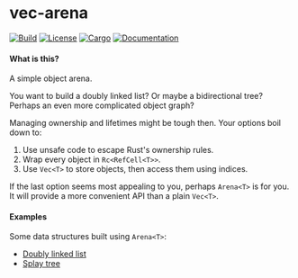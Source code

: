# vec-arena

[![Build](https://github.com/smol-rs/vec-arena/workflows/Build%20and%20test/badge.svg)](
https://github.com/smol-rs/vec-arena/actions)
[![License](https://img.shields.io/badge/license-Apache--2.0_OR_MIT-blue.svg)](https://github.com/smol-rs/vec-arena)
[![Cargo](https://img.shields.io/crates/v/vec-arena.svg)](https://crates.io/crates/vec-arena)
[![Documentation](https://docs.rs/vec-arena/badge.svg)](https://docs.rs/vec-arena)

#### What is this?

A simple object arena.

You want to build a doubly linked list? Or maybe a bidirectional tree? Perhaps an even more
complicated object graph?

Managing ownership and lifetimes might be tough then. Your options boil down to:

1. Use unsafe code to escape Rust's ownership rules.
2. Wrap every object in `Rc<RefCell<T>>`.
3. Use `Vec<T>` to store objects, then access them using indices.

If the last option seems most appealing to you, perhaps `Arena<T>` is for you.
It will provide a more convenient API than a plain `Vec<T>`.

#### Examples

Some data structures built using `Arena<T>`:

* [Doubly linked list](https://github.com/smol-rs/vec-arena/blob/master/examples/linked-list.rs)
* [Splay tree](https://github.com/smol-rs/vec-arena/blob/master/examples/splay-tree.rs)
